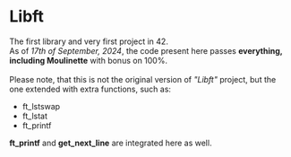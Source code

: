 # Libft
The first library and very first project in 42.
<br>
As of *17th of September, 2024*, the code present here passes
**everything, including Moulinette** with bonus on 100%.
<br>
<br>
Please note, that this is not the original version of *"Libft"* project,
but the one extended with extra functions, such as:
* ft\_lstswap
* ft\_lstat
* ft\_printf

**ft\_printf** and **get\_next\_line** are integrated here as well.
